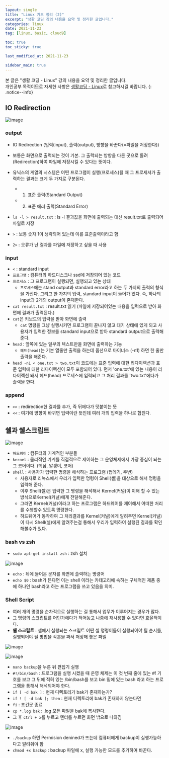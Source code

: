 ```yaml
---
layout: single
title: "Linux 기초 정리 (2)"
excerpt: "생활 코딩 강의 내용을 요약 및 정리한 글입니다."
categories: linux
date: 2021-11-23
tag: [linux, basic, cloud9]

toc: true
toc_sticky: true

last_modified_at: 2021-11-23

sidebar_main: true
---
```


본 글은 "생활 코딩 - Linux" 강의 내용을 요약 및 정리한 글입니다. <br> 개인공부 목적이므로 자세한 사항은 [생활코딩 - Linux](https://www.inflearn.com/course/%EC%83%9D%ED%99%9C%EC%BD%94%EB%94%A9-%EB%A6%AC%EB%88%85%EC%8A%A4-%EA%B0%95%EC%A2%8C#curriculum)로 참고하시길 바랍니다.
{: .notice--info}

## IO Redirection

![image](https://user-images.githubusercontent.com/78655692/143034784-7a084841-cba7-479c-8661-585952a3f6e1.png)

### output 

- IO Redirection (입력(input), 출력(output), 방향을 바꾼다(=파일을 저장한다))
- 보통은 화면으로 출력되는 것이 기본. 그 출력되는 방향을 다른 곳으로 돌려(Redirection)하여 파일에 저장시킬 수 있다는 뜻이다.
- 유닉스의 계열의 시스템은 어떤 프로그램이 실행(프로세스)될 때 그 프로세서가 출력하는 결과는 크게 두 가지로 구분된다.
  - 1. 표준 출력(Standard Output)
  - 2. 표준 에러 출력(Standard Error)

- `ls -l > result.txt` : ls -l 결과값을 화면에 출력되는 대신 result.txt로 출력되어 파일로 저장
- `>` : 보통 숫자 1이 생략되어 있는데 이를 표준출력이라고 함
- `2>` : 오류가 난 결과를 파일에 저장하고 싶을 때 사용

### input 

- `<` : standard input
- `프로그램` : 컴퓨터의 하드디스크나 ssd에 저장되어 있는 코드
- `프로세스` : 그 프로그램이 실행되면, 실행되고 있는 상태
  - `프로세스`에는 stand output과 standard error라고 하는 두 가지의 출력의 형식을 가진다. 그리고 한 가지의 입력, standard input이 들어가 있다. 즉, 하나의 input과 2개의 output이 존재한다.
- `cat result.txt` : result.txt 읽기 (파일에 저장되어있는 내용을 입력으로 받아 화면에 결과가 출력된다.)
- `cat`은 키보드의 입력을 받아 화면에 출력
  - `cat` 명령을 그냥 실행시키면 프로그램이 끝나지 않고 대기 상태에 있게 되고 사용자가 입력한 정보를 standard input으로 받아 standard output으로 출력해준다.
- `head` : 앞쪽에 있는 일부의 텍스트만을 화면에 출력하는 기능
  - `헤드(head)`는 기본 열줄만 출력을 하는데 옵션으로 마이너스 (-n1) 하면 한 줄만 출력을 해준다.
- `head -n1 < one.txt > two.txt`이 코드에는 표준 입력에 대한 리다이렉션과 표준 입력에 대한 리다이렉션이 모두 포함되어 있다. 먼저 'one.txt'에 있는 내용이 리다이렉션 돼서
헤드(head) 프로세스에 입력되고 그 처리 결과를 'two.txt'에다가 출력을 한다.

### append 

- `>>` : redirection한 결과를 추가, 즉 뒤에다가 덧붙이는 뜻
- `<<` : 여기에 방향이 바뀌면 입력이란 뜻인데 여러 개의 입력을 하나로 합친다.

## 쉘과 쉘스크립트

![image](https://user-images.githubusercontent.com/78655692/143039373-251eab2f-ebe1-46d7-9890-c24f1fad54dc.png)

- `하드웨어` : 컴퓨터의 기계적인 부분들
- `kernel` : 물리적인 기계를 직접적으로 제어하는 그 운영체제에서 가장 중심이 되는 그 코어이다. (핵심, 알갱이, 코어)
- `shell` : 사용자가 입력한 명령을 해석하는 프로그램 (껍데기, 주변)
  - 사용자로 리눅스에서 우리가 입력한 명령이 Shell(셸)을 대상으로 해서 명령을 입력해 준다. 
  - 이후 Shell(셸)은 입력한 그 명령을 해석해서 Kernel(커널)이 이해 할 수 있는 방식으로Kernel(커널)에게 전달해준다.
  - 그러면 Kernel(커널)이라고 하는 프로그램은 하드웨어를 제어해서 어떠한 처리를 수행할수 있도록 명령한다.
  - 하드웨어가 동작하여 그 처리결과를 Kernel(커널)에게 알려주면 Kernel(커널)이 다시 Shell(셸)에게 알려주는걸 통해서 우리가 입력하여 실행된 결과를 확인해볼수가 있다.

### bash vs zsh

- `sudo apt-get install zsh` : zsh 설치

![image](https://user-images.githubusercontent.com/78655692/143040003-0eebe7b2-dc0b-4a56-b601-aa6a49bb6011.png)

- `echo` : 뒤에 들어온 문자를 화면에 출력하는 명령어
- `echo $0` : bash가 뜬다면 이는 shell 이라는 카테고리에 속하는 구체적인 제품 중에 하나인 bash라고 하는 프로그램을 쓰고 있음을 의미.

### Shell Script 

- 여러 개의 명령을 순차적으로 실행하는 걸 통해서 업무가 이루어지는 경우가 많다.
- 그 명령의 스크립트를 어딘가에다가 적어놓고 나중에 재사용할 수 있다면 효율적이다.
- **쉡 스크립트** : 셸에서 실행되는 스크립트 어떤 셸 명령어들이 실행되어야 될 순서를, 실행되어야 될 방법을 각본을 짜서 저장해 놓은 파일

![image](https://user-images.githubusercontent.com/78655692/143042211-c8e955db-663f-48a4-9f98-a11f90cf9b08.png)

![image](https://user-images.githubusercontent.com/78655692/143043518-5b595df9-789b-4358-a332-e62a6bfc09f4.png)

- `nano backup`을 누른 뒤 편집기 실행
- `#!/bin/bash` : 프로그램을 실행 시켰을 때 운영 체제는 이 첫 번째 줄에 있는 #! 기호를 보고 그 뒤에 적혀 있는 /bin/bash를 보고 bin 밑에 있는 bash 라고 하는 프로그램을 통해서 해석되어야 한다.
- `if [ -d bak ]` : 현재 디렉토리가 bak가 존재하는가?
- `if ! [ -d bak ]; then` : 현재 디렉토리에 bak가 존재하지 않는다면
- `fi` : 조건문 종료
- `cp *.log bak` : .log 모든 파일을 bak에 복사한다.
- 그 후 `ctrl + x`를 누르고 엔터를 누르면 화면 밖으로 나와짐

![image](https://user-images.githubusercontent.com/78655692/143044428-82f4a49d-2e40-4617-9e07-15943d805d6e.png)

- `./backup` 하면 Permision  denined가 뜨는데 컴퓨터에게 backup이 실행가능하다고 알려줘야 함 
- `chmod +x backup` : backup 파일에 x, 실행 가능한 모드를 추가하여 바꾼다.